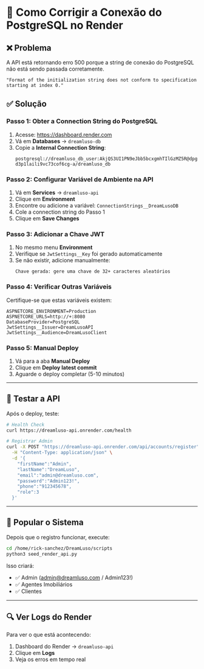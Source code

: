 # 🔧 Como Corrigir a Conexão do PostgreSQL no Render

## ❌ Problema
A API está retornando erro 500 porque a string de conexão do PostgreSQL não está sendo passada corretamente.

```
"Format of the initialization string does not conform to specification starting at index 0."
```

## ✅ Solução

### Passo 1: Obter a Connection String do PostgreSQL

1. Acesse: https://dashboard.render.com
2. Vá em **Databases** → `dreamluso-db`
3. Copie a **Internal Connection String**:
   ```
   postgresql://dreamluso_db_user:AkjQS3UI1PN9eJbb5bcxgmhTIlGzMZ5R@dpg-d3p1laili9vc73cof6cg-a/dreamluso_db
   ```

### Passo 2: Configurar Variável de Ambiente na API

1. Vá em **Services** → `dreamluso-api`
2. Clique em **Environment**
3. Encontre ou adicione a variável: `ConnectionStrings__DreamLusoDB`
4. Cole a connection string do Passo 1
5. Clique em **Save Changes**

### Passo 3: Adicionar a Chave JWT

1. No mesmo menu **Environment**
2. Verifique se `JwtSettings__Key` foi gerado automaticamente
3. Se não existir, adicione manualmente:
   ```
   Chave gerada: gere uma chave de 32+ caracteres aleatórios
   ```

### Passo 4: Verificar Outras Variáveis

Certifique-se que estas variáveis existem:

```
ASPNETCORE_ENVIRONMENT=Production
ASPNETCORE_URLS=http://+:8080
DatabaseProvider=PostgreSQL
JwtSettings__Issuer=DreamLusoAPI
JwtSettings__Audience=DreamLusoClient
```

### Passo 5: Manual Deploy

1. Vá para a aba **Manual Deploy**
2. Clique em **Deploy latest commit**
3. Aguarde o deploy completar (5-10 minutos)

---

## 🧪 Testar a API

Após o deploy, teste:

```bash
# Health Check
curl https://dreamluso-api.onrender.com/health

# Registrar Admin
curl -X POST "https://dreamluso-api.onrender.com/api/accounts/register" \
  -H "Content-Type: application/json" \
  -d '{
    "firstName":"Admin",
    "lastName":"DreamLuso",
    "email":"admin@dreamluso.com",
    "password":"Admin123!",
    "phone":"912345678",
    "role":3
  }'
```

---

## 📝 Popular o Sistema

Depois que o registro funcionar, execute:

```bash
cd /home/rick-sanchez/DreamLuso/scripts
python3 seed_render_api.py
```

Isso criará:
- ✅ Admin (admin@dreamluso.com / Admin123!)
- ✅ Agentes Imobiliários
- ✅ Clientes

---

## 🔍 Ver Logs do Render

Para ver o que está acontecendo:

1. Dashboard do Render → `dreamluso-api`
2. Clique em **Logs**
3. Veja os erros em tempo real

